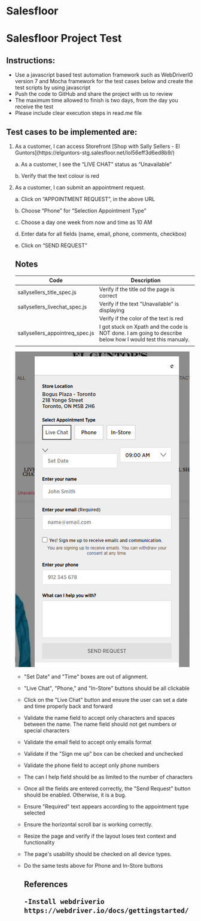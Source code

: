 # Salesfloor
# Salesfloor Project Test

<h2> Instructions: </h2>

- Use a javascript based test automation framework such as WebDriverIO version 7 and Mocha framework for the test cases below and create the test scripts by using javascript
- Push the code to GitHub and share the project with us to review
- The maximum time allowed to finish is two days, from the day you receive the test
- Please include clear execution steps in read.me file 

<h2> Test cases to be implemented are: </h2>

<ol>
  <li> As a customer, I can access Storefront [Shop with Sally Sellers - El Guntors](https://elguntors-stg.salesfloor.net/lol56eff3d6ed8b9/) </li>

  a. As a customer, I see the “LIVE CHAT” status as “Unavailable” 
  
  b. Verify that the text colour is red

  <li> As a customer, I can submit an appointment request. </li>

   a. Click on “APPOINTMENT REQUEST”, in the above URL
  
   b. Choose “Phone” for “Selection Appointment Type”
  
   c. Choose a day one week from now and time as 10 AM
   
   d. Enter data for all fields (name, email, phone, comments, checkbox)
   
   e. Click on “SEND REQUEST”
  
  
  <h2> Notes </h2>
  
  |  Code    |    Description  |
  |------|------|
  | sallysellers_title_spec.js    | Verify if the title od the page is correct     |
  | sallysellers_livechat_spec.js | Verify if the text "Unavailable" is displaying |
  |                               | Verify if the color of the text is red         |
  | sallysellers_appointreq_spec.js | I got stuck on Xpath and the code is NOT done.  I am going to describe below how I would test this manualy.   |
  |                                 |                                                                                                                 |
 
 ![Alternate image text](https://github.com/denisdeo/salesfloor/blob/main/appointmenttype.png)

- "Set Date" and "Time" boxes are out of alignment.  
  
- "Live Chat", "Phone," and "In-Store" buttons should be all clickable 

- Click on the "Live Chat" button and ensure the user can set a date and time properly back and forward 

- Validate the name field to accept only characters and spaces between the name. The name field should not get numbers or special characters 

- Validate the email field to accept only emails format

- Validate if the "Sign me up" box can be checked and unchecked

- Validate the phone field to accept only phone numbers

- The can I help field should be as limited to the number of characters

- Once all the fields are entered correctly, the "Send Request" button should be enabled. Otherwise, it is a bug.

- Ensure "Required" text appears according to the appointment type selected 

- Ensure the horizontal scroll bar is working correctly.

- Resize the page and verify if the layout loses text context and functionality

- The page's usability should be checked on all device types.

- Do the same tests above for Phone and In-Store buttons
   
  <h2> References
     
      -Install webdriverio https://webdriver.io/docs/gettingstarted/
